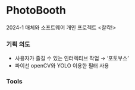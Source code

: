 # PhotoBooth
2024-1 매체와 소프트웨어 개인 프로젝트 &lt;찰칵!>

### 기획 의도
- 사용자가 즐길 수 있는 인터렉티브 작업 → ‘포토부스’
- 파이선 openCV와 YOLO 이용한 필터 사용

### Tools

